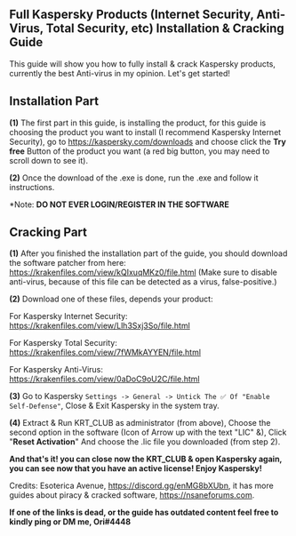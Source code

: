 ## **Full Kaspersky Products (Internet Security, Anti-Virus, Total Security, etc) Installation & Cracking Guide**



This guide will show you how to fully install & crack Kaspersky products, currently the best Anti-virus in my opinion. Let's get started!



## **Installation Part**

**(1)** The first part in this guide, is installing the product, for this guide is choosing the product you want to install (I recommend Kaspersky Internet Security), go to https://kaspersky.com/downloads and choose click the **Try free** Button of the product you want (a red big button, you may need to scroll down to see it).

**(2)** Once the download of the .exe is done, run the .exe and follow it instructions.

*Note: **DO NOT EVER LOGIN/REGISTER IN THE SOFTWARE**



## **Cracking Part**

**(1)** After you finished the installation part of the guide, you should download the software patcher from here: https://krakenfiles.com/view/kQIxuqMKz0/file.html (Make sure to disable anti-virus, because of this file can be detected as a virus, false-positive.)

**(2)** Download one of these files, depends your product:

For Kaspersky Internet Security: https://krakenfiles.com/view/Llh3Sxj3So/file.html

For Kaspersky Total Security: https://krakenfiles.com/view/7fWMkAYYEN/file.html

For Kaspersky Anti-Virus: https://krakenfiles.com/view/0aDoC9oU2C/file.html

**(3)** Go to Kaspersky `Settings -> General -> Untick The ✅ Of "Enable Self-Defense"`, Close & Exit Kaspersky in the system tray.

**(4)** Extract & Run KRT_CLUB as administrator (from above), Choose the second option in the software (Icon of Arrow up with the text "LIC" &), Click "**__Reset Activation__**" And choose the .lic file you downloaded (from step 2).



**And that's it! you can close now the KRT_CLUB & open Kaspersky again, you can see now that you have an active license! Enjoy Kaspersky!**



Credits: Esoterica Avenue, https://discord.gg/enMG8bXUbn, it has more guides about piracy & cracked software, https://nsaneforums.com.

**If one of the links is dead, or the guide has outdated content feel free to kindly ping or DM me, Ori#4448**

